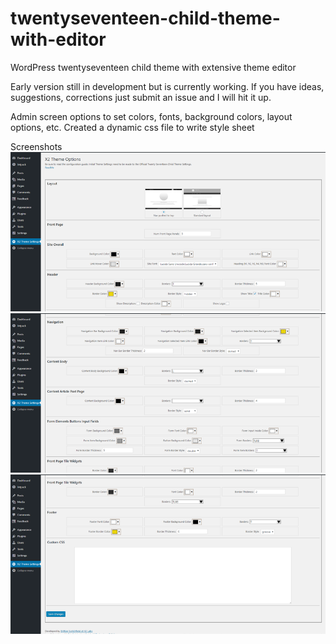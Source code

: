 # twentyseventeen-child-theme-with-editor
WordPress twentyseventeen child theme with extensive theme editor

Early version still in development but is currently working. If you have ideas, suggestions, corrections just submit an issue and I will hit it up.

Admin screen options to set colors, fonts, background colors, layout options, etc.
Created a dynamic css file to write style sheet

Screenshots
![alt text](https://raw.githubusercontent.com/MrRedBeard/twentyseventeen-child-theme-with-editor/master/screenshots/1.png)
![alt text](https://raw.githubusercontent.com/MrRedBeard/twentyseventeen-child-theme-with-editor/master/screenshots/2.png)
![alt text](https://raw.githubusercontent.com/MrRedBeard/twentyseventeen-child-theme-with-editor/master/screenshots/3.png)
